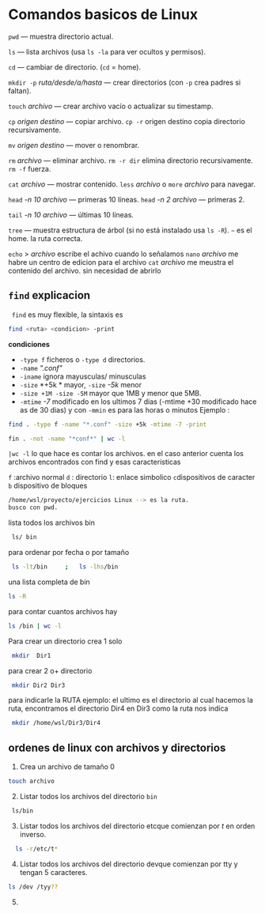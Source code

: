 # Comandos basicos de Linux

``pwd`` — muestra directorio actual.

``ls`` — lista archivos (usa ``ls -la`` para ver ocultos y permisos).

``cd`` *<ruta>* — cambiar de directorio. (``cd`` = home).

``mkdir -p`` *ruta/desde/a/hasta* — crear directorios (con ``-p`` crea padres si faltan).

``touch`` *archivo* — crear archivo vacío o actualizar su timestamp.

``cp`` *origen destino* — copiar archivo. ``cp -r`` origen destino copia directorio recursivamente.

``mv`` *origen destino* — mover o renombrar.

``rm`` *archivo* — eliminar archivo. ``rm -r dir`` elimina directorio recursivamente. ``rm -f`` fuerza.

``cat`` *archivo* — mostrar contenido. ``less`` *archivo* o ``more`` *archivo* para navegar.

``head`` *-n 10 archivo* — primeras 10 líneas. ``head`` *-n 2 archivo* — primeras 2.

``tail`` *-n 10 archivo* — últimas 10 líneas.

``tree`` — muestra estructura de árbol (si no está instalado usa ``ls -R``).
``~`` es el home. la ruta correcta.
 
 ``echo``   > *archivo* escribe el achivo cuando lo señalamos
 ``nano`` *archivo* me habre un centro de edicion para el archivo
 ``cat`` *archivo* me meustra el contenido del archivo. sin necesidad de abrirlo  

 
## ``find`` explicacion 

 `` find`` es muy flexible, la sintaxis es 

 ```bash
 find <ruta> <condicion> -print
```
  **condiciones**
  * ``-type f`` ficheros o ``-type d`` directorios.
  * ``-name`` *".conf"* 
  * ``-iname`` ignora mayusculas/ minusculas 
  * ``-size`` *+5k * mayor, ``-size`` *-5k* menor 
  * ``-size +1M -size -5M`` mayor que 1MB y menor que 5MB.
  * ``-mtime`` *-7* modificado en los ultimos 7 dias (-mtime +30 modificado hace as de 30 dias) y con ``-mmin`` es para las horas o minutos 
  Ejemplo :
  ```bash
 find . -type f -name "*.conf" -size +5k -mtime -7 -print

  ```
```bash
fin . -not -name "*conf*" | wc -l
```  
`` |wc -l `` lo que hace es contar los archivos. en el caso anterior cuenta los archivos encontrados con find y esas caracteristicas

``f`` :archivo normal
``d`` : directorio
``l``: enlace simbolico
``c``dispositivos de caracter
``b`` dispositivo de bloques



 ``` bash 
 /home/wsl/proyecto/ejercicios Linux --> es la ruta. 
 busco con pwd.
``` 


lista todos los archivos bin

```bash
 ls/ bin 
```
para ordenar por fecha o por tamaño 
```bash
 ls -lt/bin     ;   ls -lhs/bin
```
una lista completa de bin
 ```bash
 ls -R
 ```

 para contar cuantos archivos hay 

 ```bash
 ls /bin | wc -l
  ```

Para crear un directorio crea 1 solo
``` bash
 mkdir  Dir1
```
para crear 2  o+  directorio 

``` bash
 mkdir Dir2 Dir3

```
para indicarle la RUTA ejemplo: el ultimo es el directorio al cual hacemos la ruta, encontramos el directorio Dir4 en Dir3 como la ruta nos indica

```bash
 mkdir /home/wsl/Dir3/Dir4 
```


























 ## ordenes de linux con archivos y directorios

1. Crea un archivo de tamaño 0

  ```bash
  touch archivo
  ``` 
2. Listar todos los archivos del directorio ``bin``

``` bash
 ls/bin
```
3. Listar todos los archivos del directorio etcque comienzan por *t* en orden inverso. 
 ```bash
   ls -r/etc/t*
```
4. Listar todos los archivos del directorio devque comienzan por tty y tengan 5 caracteres.
 ```bash
 ls /dev /tyy??
 ```

5.